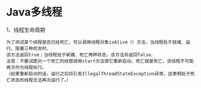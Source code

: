 # Java多线程

1、线程生命周期

    为了测试某个线程是否已经死亡，可以调用线程对象isAlive（）方法，当线程处于就绪、运行、阻塞三种状态时，
    该方法返回true；当线程处于新建、死亡两种状态，该方法将返回false。
    注意：不要试图对一个死亡的线程调用start方法使它重新启动，死亡就是死亡，该线程不可能再次作为线程执行。
    （如果重新启动的话，运行之后将引发IllegalThreadStateException异常，这表明处于死亡状态的线程无法再次运行了。）




